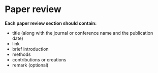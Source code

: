 # Paper review
**Each paper review section should contain:**  
- title (along with the journal or conference name and the publication date)  
- link  
- brief introduction  
- methods  
- contributions or creations  
- remark (optional)  
